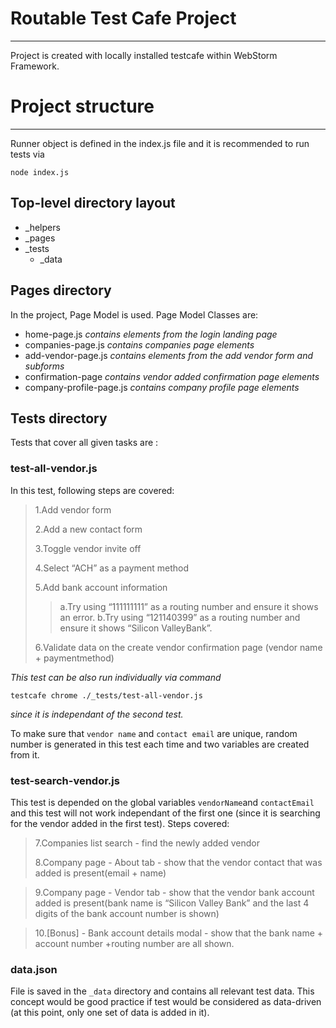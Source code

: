 # Routable Test Cafe Project
---
Project is created with locally installed testcafe within WebStorm Framework.

# Project structure 
---
Runner object is defined in the index.js file and it is recommended to run tests via 

```
node index.js
```

## Top-level directory layout
* _helpers
 * _pages
 * _tests
   * _data

   
## Pages directory
In the project, Page Model is used. Page Model Classes are:
- home-page.js *contains elements from the login landing page*
- companies-page.js *contains companies page elements*
- add-vendor-page.js *contains elements from the add vendor form and subforms*
- confirmation-page *contains vendor added confirmation page elements*
- company-profile-page.js *contains company profile page elements*

## Tests directory
Tests that cover all given tasks are :
### test-all-vendor.js
In this test, following steps are covered:

> 1.Add vendor form
>
> 2.Add a new contact form
>
> 3.Toggle vendor invite off
>
> 4.Select “ACH” as a payment method
>
> 5.Add bank account information
> >a.Try using “111111111” as a routing number and ensure it shows an error.
>> b.Try using “121140399” as a routing number and ensure it shows “Silicon ValleyBank”.
>
> 6.Validate data on the create vendor confirmation page (vendor name + paymentmethod)

*This test can be also run individually via command*

```
testcafe chrome ./_tests/test-all-vendor.js
```
*since it is independant of the second test.*

To make sure that `vendor name` and `contact email` are unique, random number is generated in this test each time and two variables are created from it.


### test-search-vendor.js
This test is depended on the global variables `vendorName`and `contactEmail` and this test will not work independant of the first one (since it is searching for the vendor added in the first test).
Steps covered:
> 7.Companies list search - find the newly added vendor
>
> 8.Company page - About tab - show that the vendor contact that was added is present(email + name)

> 9.Company page - Vendor tab - show that the vendor bank account added is present(bank name is “Silicon Valley Bank” and the last 4 digits of the bank account number is shown)

> 10.[Bonus] - Bank account details modal - show that the bank name + account number +routing number are all shown.

### data.json
File is saved in the `_data` directory and contains all relevant test data. 
This concept would be good practice if test would be considered as data-driven (at this point, only one set of data is added in it).
 
